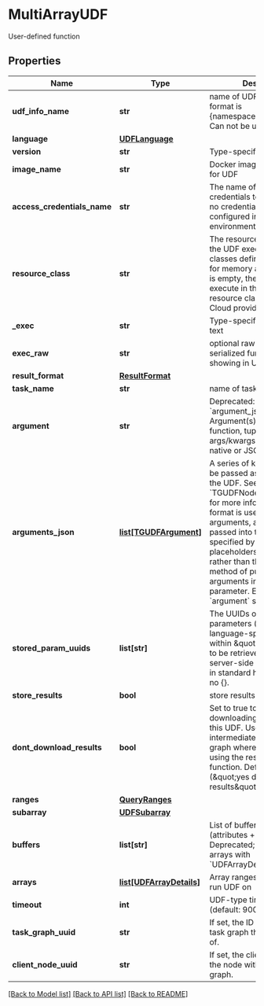 # MultiArrayUDF

User-defined function

## Properties

| Name                        | Type                                            | Description                                                                                                                                                                                                                                                                                                                                                                                                   | Notes      |
| --------------------------- | ----------------------------------------------- | ------------------------------------------------------------------------------------------------------------------------------------------------------------------------------------------------------------------------------------------------------------------------------------------------------------------------------------------------------------------------------------------------------------- | ---------- |
| **udf_info_name**           | **str**                                         | name of UDFInfo to run, format is {namespace}/{udf_name}. Can not be used with exec                                                                                                                                                                                                                                                                                                                           | [optional] |
| **language**                | [**UDFLanguage**](UDFLanguage.md)               |                                                                                                                                                                                                                                                                                                                                                                                                               | [optional] |
| **version**                 | **str**                                         | Type-specific version                                                                                                                                                                                                                                                                                                                                                                                         | [optional] |
| **image_name**              | **str**                                         | Docker image name to use for UDF                                                                                                                                                                                                                                                                                                                                                                              | [optional] |
| **access_credentials_name** | **str**                                         | The name of the access credentials to use. if unset, no credentials will be configured in the environment.                                                                                                                                                                                                                                                                                                    | [optional] |
| **resource_class**          | **str**                                         | The resource class to use for the UDF execution. Resource classes define resource limits for memory and CPUs. If this is empty, then the UDF will execute in the standard resource class of the TileDB Cloud provider.                                                                                                                                                                                        | [optional] |
| **\_exec**                  | **str**                                         | Type-specific executable text                                                                                                                                                                                                                                                                                                                                                                                 | [optional] |
| **exec_raw**                | **str**                                         | optional raw text to store of serialized function, used for showing in UI                                                                                                                                                                                                                                                                                                                                     | [optional] |
| **result_format**           | [**ResultFormat**](ResultFormat.md)             |                                                                                                                                                                                                                                                                                                                                                                                                               | [optional] |
| **task_name**               | **str**                                         | name of task, optional                                                                                                                                                                                                                                                                                                                                                                                        | [optional] |
| **argument**                | **str**                                         | Deprecated: Prefer to use &#x60;argument_json&#x60; instead. Argument(s) to pass to UDF function, tuple or list of args/kwargs which can be in native or JSON format                                                                                                                                                                                                                                          | [optional] |
| **arguments_json**          | [**list[TGUDFArgument]**](TGUDFArgument.md)     | A series of key-value pairs to be passed as arguments into the UDF. See &#x60;TGUDFNodeData.arguments&#x60; for more information. If this format is used to pass arguments, arrays will be passed into the UDF as specified by the Node placeholders passed in here, rather than the classic method of putting all array arguments in the first parameter. Either this or &#x60;argument&#x60; should be set. | [optional] |
| **stored_param_uuids**      | **list[str]**                                   | The UUIDs of stored input parameters (passed in a language-specific format within \&quot;argument\&quot;) to be retrieved from the server-side cache. Serialized in standard hex format with no {}.                                                                                                                                                                                                           | [optional] |
| **store_results**           | **bool**                                        | store results for later retrieval                                                                                                                                                                                                                                                                                                                                                                             | [optional] |
| **dont_download_results**   | **bool**                                        | Set to true to avoid downloading the results of this UDF. Useful for intermediate nodes in a task graph where you will not be using the results of your function. Defaults to false (\&quot;yes download results\&quot;).                                                                                                                                                                                     | [optional] |
| **ranges**                  | [**QueryRanges**](QueryRanges.md)               |                                                                                                                                                                                                                                                                                                                                                                                                               | [optional] |
| **subarray**                | [**UDFSubarray**](UDFSubarray.md)               |                                                                                                                                                                                                                                                                                                                                                                                                               | [optional] |
| **buffers**                 | **list[str]**                                   | List of buffers to fetch (attributes + dimensions). Deprecated; please set arrays with &#x60;UDFArrayDetails&#x60;.                                                                                                                                                                                                                                                                                           | [optional] |
| **arrays**                  | [**list[UDFArrayDetails]**](UDFArrayDetails.md) | Array ranges/buffer into to run UDF on                                                                                                                                                                                                                                                                                                                                                                        | [optional] |
| **timeout**                 | **int**                                         | UDF-type timeout in seconds (default: 900)                                                                                                                                                                                                                                                                                                                                                                    | [optional] |
| **task_graph_uuid**         | **str**                                         | If set, the ID of the log for the task graph that this was part of.                                                                                                                                                                                                                                                                                                                                           | [optional] |
| **client_node_uuid**        | **str**                                         | If set, the client-defined ID of the node within this task&#39;s graph.                                                                                                                                                                                                                                                                                                                                       | [optional] |

[[Back to Model list]](../README.md#documentation-for-models) [[Back to API list]](../README.md#documentation-for-api-endpoints) [[Back to README]](../README.md)
